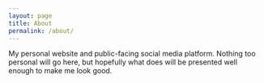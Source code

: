 ```yaml
---
layout: page
title: About
permalink: /about/
---
```


My personal website and public-facing social media platform. Nothing too personal will go here, but hopefully what does will be presented well enough to make me look good.
